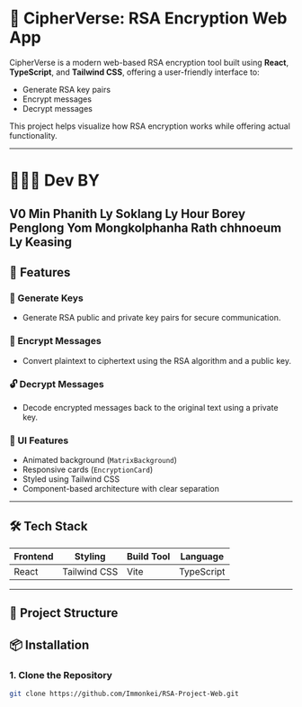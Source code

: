 # 🔐 CipherVerse: RSA Encryption Web App

CipherVerse is a modern web-based RSA encryption tool built using **React**, **TypeScript**, and **Tailwind CSS**, offering a user-friendly interface to:
- Generate RSA key pairs
- Encrypt messages
- Decrypt messages

This project helps visualize how RSA encryption works while offering actual functionality.

---
# 👨🏻‍💻 Dev BY
V0
Min Phanith
Ly Soklang
Ly Hour
Borey Penglong
Yom Mongkolphanha
Rath chhnoeum
Ly Keasing
---
## 🚀 Features

### 🔑 Generate Keys
- Generate RSA public and private key pairs for secure communication.

### 🔐 Encrypt Messages
- Convert plaintext to ciphertext using the RSA algorithm and a public key.

### 🔓 Decrypt Messages
- Decode encrypted messages back to the original text using a private key.

### 🎨 UI Features
- Animated background (`MatrixBackground`)
- Responsive cards (`EncryptionCard`)
- Styled using Tailwind CSS
- Component-based architecture with clear separation

---

## 🛠️ Tech Stack

| Frontend | Styling | Build Tool | Language |
|----------|---------|------------|----------|
| React    | Tailwind CSS | Vite       | TypeScript |

---

## 📁 Project Structure


## 📦 Installation

### 1. Clone the Repository
```bash
git clone https://github.com/Immonkei/RSA-Project-Web.git

